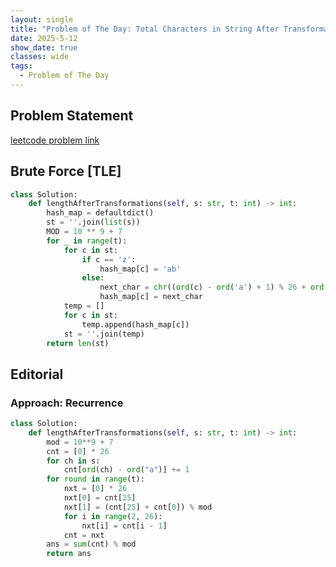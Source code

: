 ```yaml
---
layout: single
title: "Problem of The Day: Total Characters in String After Transformations I"
date: 2025-5-12
show_date: true
classes: wide
tags:
  - Problem of The Day
---
```


## Problem Statement

[leetcode problem link](https://leetcode.com/problems/total-characters-in-string-after-transformations-i/description/?envType=daily-question&envId=2025-05-13)

## Brute Force [TLE]

```python
class Solution:
    def lengthAfterTransformations(self, s: str, t: int) -> int:
        hash_map = defaultdict()
        st = ''.join(list(s))
        MOD = 10 ** 9 + 7
        for _ in range(t):
            for c in st:
                if c == 'z':
                    hash_map[c] = 'ab'
                else:
                    next_char = chr((ord(c) - ord('a') + 1) % 26 + ord('a'))
                    hash_map[c] = next_char
            temp = []
            for c in st:
                temp.append(hash_map[c])
            st = ''.join(temp)
        return len(st)

```

## Editorial

### Approach: Recurrence

```python
class Solution:
    def lengthAfterTransformations(self, s: str, t: int) -> int:
        mod = 10**9 + 7
        cnt = [0] * 26
        for ch in s:
            cnt[ord(ch) - ord("a")] += 1
        for round in range(t):
            nxt = [0] * 26
            nxt[0] = cnt[25]
            nxt[1] = (cnt[25] + cnt[0]) % mod
            for i in range(2, 26):
                nxt[i] = cnt[i - 1]
            cnt = nxt
        ans = sum(cnt) % mod
        return ans
```
